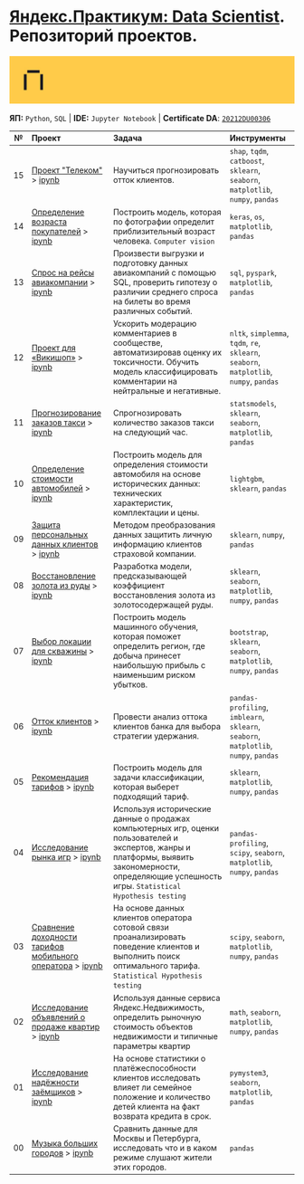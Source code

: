# [Яндекс.Практикум: Data Scientist](https://praktikum.yandex.ru/data-scientist). Репозиторий проектов.

![logo-wide](logo-wide.jpeg)

**ЯП:** `Python`, `SQL` | 
**IDE:** `Jupyter Notebook` |
**Certificate DA**: [`20212DU00306`](https://github.com/reekuu/yandex.practicum.ds/blob/main/20212DU00306.pdf)

| №  | Проект | Задача | Инструменты |
| -  | :---- | :---- | :--------- | 
| 15 | [Проект "Телеком"](https://nbviewer.jupyter.org/github/reekuu/yandex.practicum.ds/blob/main/15-telecom-project/15-telecom-project.ipynb) > [ipynb](/15-telecom-project/15-telecom-project.ipynb) | Научиться прогнозировать отток клиентов. | `shap`, `tqdm`, `catboost`, `sklearn`, `seaborn`, `matplotlib`, `numpy`, `pandas` |
| 14 | [Определение возраста покупателей](https://nbviewer.jupyter.org/github/reekuu/yandex.practicum.ds/blob/main/14-age-recognition/14-age-recognition.ipynb) > [ipynb](/14-age-recognition/14-age-recognition.ipynb) | Построить модель, которая по фотографии определит приблизительный возраст человека. `Computer vision` | `keras`, `os`, `matplotlib`, `pandas` |
| 13 | [Спрос на рейсы авиакомпании](https://nbviewer.jupyter.org/github/reekuu/yandex.practicum.ds/blob/main/13-airline-demand-research/13-airline-demand-research.ipynb) > [ipynb](/13-airline-demand-research/13-airline-demand-research.ipynb) | Произвести выгрузки и подготовку данных авиакомпаний с помощью SQL, проверить гипотезу о различии среднего спроса на билеты во время различных событий. | `sql`, `pyspark`, `matplotlib`, `pandas` |
| 12 | [Проект для «Викишоп»](https://nbviewer.jupyter.org/github/reekuu/yandex.practicum.ds/blob/main/12-comments-classification/12-comments-classification.ipynb) > [ipynb](/12-comments-classification/12-comments-classification.ipynb) | Ускорить модерацию комментариев в сообществе, автоматизировав оценку их токсичности. Обучить модель классифицировать комментарии на нейтральные и негативные. | `nltk`, `simplemma`, `tqdm`, `re`, `sklearn`, `seaborn`, `matplotlib`, `numpy`, `pandas` |
| 11 | [Прогнозирование заказов такси](https://nbviewer.jupyter.org/github/reekuu/yandex.practicum.ds/blob/main/11-taxi-orders-forecast/11-taxi-orders-forecast.ipynb) > [ipynb](/11-taxi-orders-forecast/11-taxi-orders-forecast.ipynb) | Спрогнозировать количество заказов такси на следующий час. | `statsmodels`, `sklearn`, `seaborn`, `matplotlib`, `pandas` |
| 10 | [Определение стоимости автомобилей](https://nbviewer.jupyter.org/github/reekuu/yandex.practicum.ds/blob/main/10-car-price-prediction/10-car-price-prediction.ipynb) > [ipynb](/10-car-price-prediction/10-car-price-prediction.ipynb) | Построить модель для определения стоимости автомобиля на основе исторических данных: технических характеристик, комплектации и цены. | `lightgbm`, `sklearn`, `pandas` |
| 09 | [Защита персональных данных клиентов](https://nbviewer.jupyter.org/github/reekuu/yandex.practicum.ds/blob/main/09-personal-data-protection/09-personal-data-protection.ipynb) > [ipynb](/09-personal-data-protection/09-personal-data-protection.ipynb) | Методом преобразования данных защитить личную информацию клиентов страховой компании. | `sklearn`, `numpy`, `pandas` |
| 08 | [Восстановление золота из руды](https://nbviewer.jupyter.org/github/reekuu/yandex.practicum.ds/blob/main/08-gold-recovery-prediction/08-gold-recovery-prediction.ipynb) > [ipynb](/08-gold-recovery-prediction/08-gold-recovery-prediction.ipynb) | Разработка модели, предсказывающей коэффициент восстановления золота из золотосодержащей руды. | `sklearn`, `seaborn`, `matplotlib`, `numpy`, `pandas` |
| 07 | [Выбор локации для скважины](https://nbviewer.jupyter.org/github/reekuu/yandex.practicum.ds/blob/main/07-oil-wells-location-research/07-oil-wells-location-research.ipynb) > [ipynb](/07-oil-wells-location-research/07-oil-wells-location-research.ipynb) | Построить модель машинного обучения, которая поможет определить регион, где добыча принесет наибольшую прибыль с наименьшим риском убытков. | `bootstrap`, `sklearn`, `seaborn`, `matplotlib`, `numpy`, `pandas` |
| 06 | [Отток клиентов](https://nbviewer.jupyter.org/github/reekuu/yandex.practicum.ds/blob/main/06-bank-customer-churn/06-bank-customer-churn.ipynb) > [ipynb](/06-bank-customer-churn/06-bank-customer-churn.ipynb) | Провести анализ оттока клиентов банка для выбора стратегии удержания. | `pandas-profiling`, `imblearn`, `sklearn`, `seaborn`, `matplotlib`, `numpy`, `pandas` |
| 05 | [Рекомендация тарифов](https://nbviewer.jupyter.org/github/reekuu/yandex.practicum.ds/blob/main/05-classifying-profitable-plan/05-classifying-profitable-plan.ipynb) > [ipynb](/05-classifying-profitable-plan/05-classifying-profitable-plan.ipynb) | Построить модель для задачи классификации, которая выберет подходящий тариф. | `sklearn`, `matplotlib`, `numpy`, `pandas` |
| 04 | [Исследование рынка игр](https://nbviewer.jupyter.org/github/reekuu/yandex.practicum.ds/blob/main/04-game-market-research/04-game-market-research.ipynb) > [ipynb](/04-game-market-research/04-game-market-research.ipynb) | Используя исторические данные о продажах компьютерных игр, оценки пользователей и экспертов, жанры и платформы, выявить закономерности, определяющие успешность игры. `Statistical Hypothesis testing` | `pandas-profiling`, `scipy`, `seaborn`, `matplotlib`, `numpy`, `pandas` |
| 03 | [Сравнение доходности тарифов мобильного оператора](https://nbviewer.jupyter.org/github/reekuu/yandex.practicum.ds/blob/main/03-telecom-rates-comparison/03-telecom-rates-comparison.ipynb) > [ipynb](/03-telecom-rates-comparison/03-telecom-rates-comparison.ipynb) | На основе данных клиентов оператора сотовой связи проанализировать поведение клиентов и выполнить поиск оптимального тарифа. `Statistical Hypothesis testing` | `scipy`, `seaborn`, `matplotlib`, `numpy`, `pandas` |
| 02 | [Исследование объявлений о продаже квартир](https://nbviewer.jupyter.org/github/reekuu/yandex.practicum.ds/blob/main/02-real-estate-market-analysis/02-real-estate-market-analysis.ipynb) > [ipynb](/02-real-estate-market-analysis/02-real-estate-market-analysis.ipynb) | Используя данные сервиса Яндекс.Недвижимость, определить рыночную стоимость объектов недвижимости и типичные параметры квартир | `math`, `seaborn`, `matplotlib`, `numpy`, `pandas` |
| 01 | [Исследование надёжности заёмщиков](https://nbviewer.jupyter.org/github/reekuu/yandex.practicum.ds/blob/main/01-borrowers-reliability-research/01-borrowers-reliability-research.ipynb) > [ipynb](/01-borrowers-reliability-research/01-borrowers-reliability-research.ipynb) | На основе статистики о платёжеспособности клиентов исследовать влияет ли семейное положение и количество детей клиента на факт возврата кредита в срок. | `pymystem3`, `seaborn`, `matplotlib`, `pandas` |
| 00 | [Музыка больших городов](https://nbviewer.jupyter.org/github/reekuu/yandex.practicum.ds/blob/main/00-big-cities-music/00-big-cities-music.ipynb) > [ipynb](/00-big-cities-music/00-big-cities-music.ipynb) | Сравнить данные для Москвы и Петербурга, исследовать что и в каком режиме слушают жители этих городов. | `pandas` |
